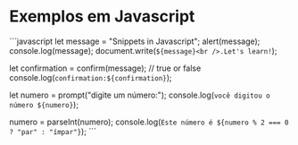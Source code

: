 # Exemplos em Javascript

´´´javascript
let message = "Snippets in Javascript";
alert(message);
console.log(message);
document.write(`${message}<br />.Let's learn!`);

let confirmation = confirm(message); // true or false
console.log(`confirmation:${confirmation}`);

let numero = prompt("digite um número:");
console.log(`você digitou o número ${numero}`);

numero = parseInt(numero);
console.log(`Este número é ${numero % 2 === 0 ? "par" : "ímpar"}`);
´´´
